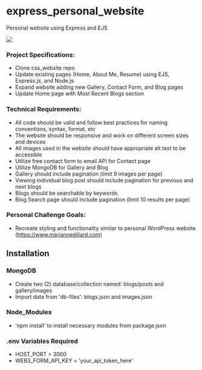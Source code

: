 # express_personal_website
Personal website using Express and EJS

![](https://media.giphy.com/media/v1.Y2lkPTc5MGI3NjExcjhiZGk2OGFubnY4ZnphY2d0MmU3dnMzOGpja256Nm5kanhlcGhtMSZlcD12MV9pbnRlcm5hbF9naWZfYnlfaWQmY3Q9Zw/Kn3IbgHhxj5D894kVG/giphy.gif)

### Project Specifications:

- Clone css_website repo
- Update existing pages (Home, About Me, Resume) using EJS, Express.js, and Node.js
- Expand website adding new Gallery, Contact Form, and Blog pages
- Update Home page with Most Recent Blogs section

### Technical Requirements:

- All code should be valid and follow best practices for naming conventions, syntax, format, etc
- The website should be responsive and work on different screen sizes and devices
- All images used in the website should have appropriate alt text to be accessible
- Utilize free contact form to email API for Contact page
- Utilize MongoDB for Gallery and Blog
- Gallery should include pagination (limit 9 images per page)
- Viewing individual blog post should include pagination for previous and next blogs
- Blogs should be searchable by keywords
- Blog Search page should include pagination (limit 10 results per page)

### Personal Challenge Goals:

- Recreate styling and functionality similar to personal WordPress website (https://www.mariannedillard.com)


## Installation

### MongoDB

- Create two (2) database/collection named: blogs/posts and gallery/images
- Import data from 'db-files': blogs.json and images.json

### Node_Modules

- 'npm install' to install necessary modules from package.json

### .env Variables Required

- HOST_PORT = 3000
- WEB3_FORM_API_KEY = 'your_api_token_here'
